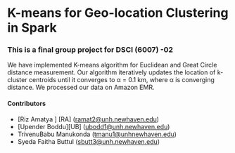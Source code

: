 # K-means for Geo-location Clustering in Spark

### This is a final group project for DSCI (6007) -02 

We have implemented K-means algorithm for Euclidean and Great Circle distance measurement. Our algorithm iteratively updates the location of k-cluster centroids until it converges to α = 0.1 km, where α is converging distance. We processed our data on Amazon EMR. 

#### Contributors

* [Riz Amatya ] [RA] (ramat2@unh.newhaven.edu)
* [Upender Boddu][UB] (ubodd1@unh.newhaven.edu)
* TrivenuBabu Manukonda (tmanu1@unhnewhaven.edu)
* Syeda Faitha Buttul (sbutt3@unh.newhaven.edu)


